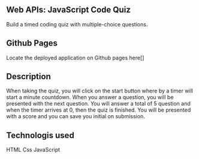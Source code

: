 ## Web APIs: JavaScript Code Quiz
Build a timed coding quiz with multiple-choice questions. 
## Github Pages
Locate the deployed application on Github pages here[]

## Description
When taking the quiz, you will click on the start button where by a timer will start a minute countdown. When you answer a question, you will be presented with the next question. You will answer a total of 5 question and when the timer arrives at 0, then the quiz is finished. You will be presented with a score  and you can save you initial on submission.

## Technologis used
HTML
Css
JavaScript